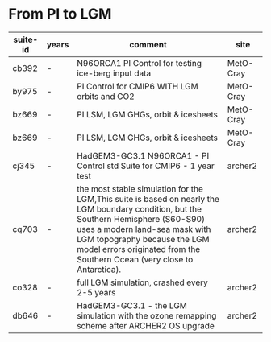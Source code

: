 

# From PI to LGM
| suite-id | years     | comment                                   | site |
| -------- | --------- | ----------------------------------------- |------|
| cb392  | - | N96ORCA1 PI Control for testing ice-berg input data |MetO-Cray|
| by975  | - | PI Control for CMIP6 WITH LGM orbits and CO2 |MetO-Cray|
| bz669  | - | PI LSM, LGM GHGs, orbit & icesheets |MetO-Cray|
| bz669  | - | PI LSM, LGM GHGs, orbit & icesheets |MetO-Cray|
| cj345  | - | HadGEM3-GC3.1 N96ORCA1 - PI Control std Suite for CMIP6 - 1 year test |archer2|
| cq703  | - | the most stable simulation for the LGM,This suite is based on nearly the LGM boundary condition, but the Southern Hemisphere (S60-S90) uses a modern land-sea mask with LGM topography because the LGM model errors originated from the Southern Ocean (very close to Antarctica).|archer2|
| co328  | - | full LGM simulation, crashed every 2-5 years  |archer2|
| db646  | - | HadGEM3-GC3.1 - the LGM simulation with the ozone remapping scheme after ARCHER2 OS upgrade |archer2|
